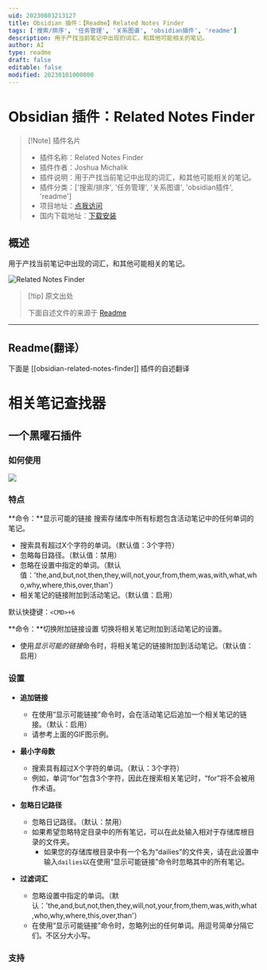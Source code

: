 ```yaml
---
uid: 20230803213127
title: Obsidian 插件：【Readme】Related Notes Finder
tags: ['搜索/排序', '任务管理', '关系图谱', 'obsidian插件', 'readme']
description: 用于产找当前笔记中出现的词汇，和其他可能相关的笔记。
author: AI
type: readme
draft: false
editable: false
modified: 20230101000000
---
```


# Obsidian 插件：Related Notes Finder

> [!Note] 插件名片
> - 插件名称：Related Notes Finder
> - 插件作者：Joshua Michalik
> - 插件说明：用于产找当前笔记中出现的词汇，和其他可能相关的笔记。
> - 插件分类：['搜索/排序', '任务管理', '关系图谱', 'obsidian插件', 'readme']
> - 项目地址：[点我访问](https://github.com/lifegems/obsidian-related-notes-finder)
> - 国内下载地址：[下载安装](https://pkmer.cn/products/plugin/pluginMarket/?obsidian-related-notes-finder)

## 概述

用于产找当前笔记中出现的词汇，和其他可能相关的笔记。

![Related Notes Finder](https://cdn.pkmer.cn/covers/obsidian-related-notes-finder.png!pkmer)

> [!tip] 原文出处
> 
>下面自述文件的来源于 [Readme](https://ghproxy.net/https://raw.githubusercontent.com/lifegems/obsidian-related-notes-finder/master/README.md)
> 

---

## Readme(翻译）

下面是 [[obsidian-related-notes-finder]] 插件的自述翻译



# 相关笔记查找器

## 一个黑曜石插件

### 如何使用

<img src="https://github.com/lifegems/obsidian-related-notes-finder/blob/master/obsidian-related-notes.gif?raw=true">

### 特点
**命令：**显示可能的链接
搜索存储库中所有标题包含活动笔记中的任何单词的笔记。
* 搜索具有超过X个字符的单词。（默认值：3个字符）
* 忽略每日路径。（默认值：禁用）
* 忽略在设置中指定的单词。（默认值：'the,and,but,not,then,they,will,not,your,from,them,was,with,what,who,why,where,this,over,than'）
* 相关笔记的链接附加到活动笔记。（默认值：启用）

默认快捷键：`<CMD>+6`

**命令：**切换附加链接设置
切换将相关笔记附加到活动笔记的设置。
* 使用*显示可能的链接*命令时，将相关笔记的链接附加到活动笔记。（默认值：启用）

### 设置
* **追加链接**
  * 在使用“显示可能链接”命令时，会在活动笔记后追加一个相关笔记的链接。（默认：启用）
  * 请参考上面的GIF图示例。

* **最小字母数**
  * 搜索具有超过X个字符的单词。（默认：3个字符）
  * 例如，单词“for”包含3个字符，因此在搜索相关笔记时，“for”将不会被用作术语。

* **忽略日记路径**
  * 忽略日记路径。（默认：禁用）
  * 如果希望忽略特定目录中的所有笔记，可以在此处输入相对于存储库根目录的文件夹。
    * 如果您的存储库根目录中有一个名为“dailies”的文件夹，请在此设置中输入`dailies`以在使用“显示可能链接”命令时忽略其中的所有笔记。

* **过滤词汇**
  * 忽略设置中指定的单词。（默认：'the,and,but,not,then,they,will,not,your,from,them,was,with,what,who,why,where,this,over,than'）
  * 在使用“显示可能链接”命令时，忽略列出的任何单词。用逗号简单分隔它们。不区分大小写。

### 支持




